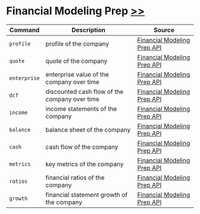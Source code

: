 # Financial Modeling Prep [>>](https://gamestonkterminal.github.io/GamestonkTerminal/stocks/fundamental_analysis/fmp)

Command|Description|Source
----- | ---------| ---------
`profile`       |profile of the company |[Financial Modeling Prep API](https://financialmodelingprep.com/)
`quote`         |quote of the company|[Financial Modeling Prep API](https://financialmodelingprep.com/)
`enterprise`    |enterprise value of the company over time|[Financial Modeling Prep API](https://financialmodelingprep.com/)
`dcf`           |discounted cash flow of the company over time|[Financial Modeling Prep API](https://financialmodelingprep.com/)
`income`        |income statements of the company|[Financial Modeling Prep API](https://financialmodelingprep.com/)
`balance`       |balance sheet of the company|[Financial Modeling Prep API](https://financialmodelingprep.com/)
`cash`          |cash flow of the company|[Financial Modeling Prep API](https://financialmodelingprep.com/)
`metrics`       |key metrics of the company|[Financial Modeling Prep API](https://financialmodelingprep.com/)
`ratios`        |financial ratios of the company|[Financial Modeling Prep API](https://financialmodelingprep.com/)
`growth`        |financial statement growth of the company|[Financial Modeling Prep API](https://financialmodelingprep.com/)
